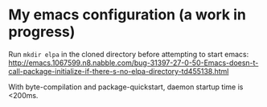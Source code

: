 # My emacs configuration (a work in progress)

Run
`mkdir elpa`
in the cloned directory before attempting to start emacs:
http://emacs.1067599.n8.nabble.com/bug-31397-27-0-50-Emacs-doesn-t-call-package-initialize-if-there-s-no-elpa-directory-td455138.html

With byte-compilation and package-quickstart, daemon startup time is <200ms.
